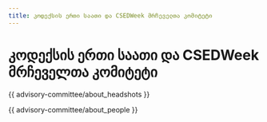 ```yaml
---
title: კოდექსის ერთი საათი და CSEDWeek მრჩეველთა კომიტეტი
---
```


# კოდექსის ერთი საათი და CSEDWeek მრჩეველთა კომიტეტი

{{ advisory-committee/about_headshots }}

{{ advisory-committee/about_people }}